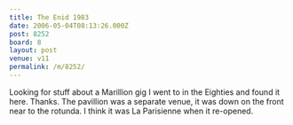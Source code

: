 ```yaml
---
title: The Enid 1983
date: 2006-05-04T08:13:26.000Z
post: 8252
board: 8
layout: post
venue: v11
permalink: /m/8252/
---
```

Looking for stuff about a Marillion gig I went to in the Eighties and found it here. Thanks.
The pavillion was a separate venue, it was down on the front near to the rotunda. I think it was La Parisienne when it re-opened.
